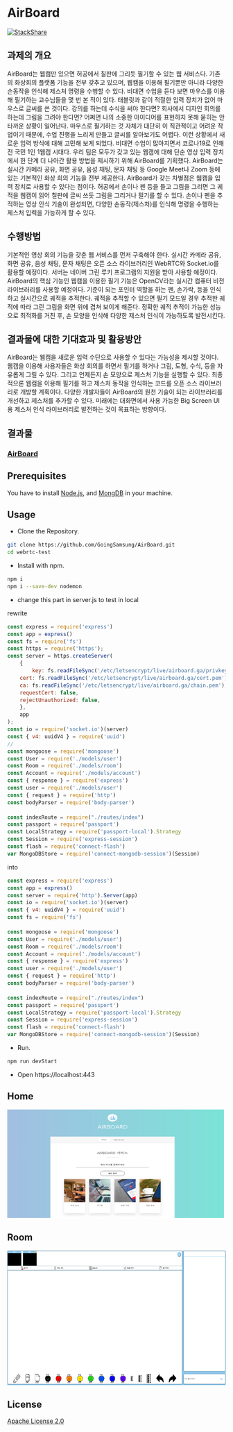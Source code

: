 # AirBoard
[![StackShare](http://img.shields.io/badge/tech-stack-0690fa.svg?style=flat)](https://stackshare.io/goingsamsung/airboard)
## 과제의 개요
AirBoard는 웹캠만 있으면 허공에서 칠판에 그리듯 필기할 수 있는 웹 서비스다. 기존의 화상회의 플랫폼 기능을 전부 갖추고 있으며, 웹캠을 이용해 필기뿐만 아니라 다양한 손동작을 인식해 제스처 명령을 수행할 수 있다.
비대면 수업을 듣다 보면 마우스를 이용해 필기하는 교수님들을 몇 번 본 적이 있다. 태블릿과 같이 적절한 입력 장치가 없어 마우스로 글씨를 쓴 것이다. 강의를 하는데 수식을 써야 한다면? 회사에서 디자인 회의를 하는데 그림을 그려야 한다면? 어쩌면 나의 소중한 아이디어를 표현하지 못해 묻히는 안타까운 상황이 일어난다. 마우스로 필기하는 것 자체가 대단히 이 직관적이고 어려운 작업이기 때문에, 수업 진행을 느리게 만들고 글씨를 알아보기도 어렵다. 이런 상황에서 새로운 입력 방식에 대해 고민해 보게 되었다. 비대면 수업이 많아지면서 코로나19로 인해 전 국민 1인 1웹캠 시대다. 우리 팀은 모두가 갖고 있는 웹캠에 대해 단순 영상 입력 장치에서 한 단계 더 나아간 활용 방법을 제시하기 위해 AirBoard를 기획했다.
AirBoard는 실시간 카메라 공유, 화면 공유, 음성 채팅, 문자 채팅 등 Google Meet나 Zoom 등에 있는 기본적인 화상 희의 기능을 전부 제공한다. AirBoard가 갖는 차별점은 웹캠을 입력 장치로 사용할 수 있다는 점이다. 허공에서 손이나 펜 등을 들고 그림을 그리면 그 궤적을 웹캠이 읽어 칠판에 글씨 쓰듯 그림을 그리거나 필기를 할 수 있다. 손이나 펜을 추적하는 영상 인식 기술이 완성되면, 다양한 손동작(제스처)를 인식해 명령을 수행하는 제스처 입력을 가능하게 할 수 있다.

## 수행방법
기본적인 영상 회의 기능을 갖춘 웹 서비스를 먼저 구축해야 한다. 실시간 카메라 공유, 화면 공유, 음성 채팅, 문자 채팅은 오픈 소스 라이브러리인 WebRTC와 Socket.io를 활용할 예정이다. 서버는 네이버 그린 루키 프로그램의 지원을 받아 사용할 예정이다. AirBoard의 핵심 기능인 웹캠을 이용한 필기 기능은 OpenCV라는 실시간 컴퓨터 비전 라이브러리를 사용할 예정이다. 기준이 되는 포인터 역할을 하는 펜, 손가락, 등을 인식하고 실시간으로 궤적을 추적한다. 궤적을 추적할 수 있으면 필기 모드일 경우 추적한 궤적에 따라 그린 그림을 화면 위에 겹쳐 보이게 해준다. 정확한 궤적 추적이 가능한 성능으로 최적화를 거친 후, 손 모양을 인식해 다양한 제스처 인식이 가능하도록 발전시킨다.

## 결과물에 대한 기대효과 및 활용방안
AirBoard는 웹캠을 새로운 입력 수단으로 사용할 수 있다는 가능성을 제시할 것이다. 웹캠을 이용해 사용자들은 화상 회의를 하면서 필기를 하거나 그림, 도형, 수식, 등을 자유롭게 그릴 수 있다. 그리고 언제든지 손 모양으로 제스처 기능을 실행할 수 있다.
최종적으론 웹캠을 이용해 필기를 하고 제스처 동작을 인식하는 코드를 오픈 소스 라이브러리로 개방할 계획이다. 다양한 개발자들이 AirBoard의 원천 기술이 되는 라이브러리를 개선하고 제스처를 추가할 수 있다. 미래에는 대화면에서 사용 가능한 Big Screen UI 용 제스처 인식 라이브러리로 발전하는 것이 목표하는 방향이다.

## 결과물
### [AirBoard](https://airboard.ga/)

## Prerequisites
You have to install [Node.js](https://nodejs.org/en/), and [MongDB](https://www.mongodb.com/) in your machine.

## Usage

- Clone the Repository.

```bash
git clone https://github.com/GoingSamsung/AirBoard.git
cd webrtc-test
```

- Install with npm.

```bash
npm i
npm i --save-dev nodemon
```
- change this part in server.js to test in local

rewrite
```javascript
const express = require('express')
const app = express()
const fs = require('fs')
const https = require('https');
const server = https.createServer(
	{
		key: fs.readFileSync('/etc/letsencrypt/live/airboard.ga/privkey.pem'),
    cert: fs.readFileSync('/etc/letsencrypt/live/airboard.ga/cert.pem'),
    ca: fs.readFileSync('/etc/letsencrypt/live/airboard.ga/chain.pem'),
    requestCert: false,
    rejectUnauthorized: false,
	},
	app
);
const io = require('socket.io')(server)
const { v4: uuidV4 } = require('uuid')
//
const mongoose = require('mongoose')
const User = require('./models/user')
const Room = require('./models/room')
const Account = require('./models/account')
const { response } = require('express')
const user = require('./models/user')
const { request } = require('http')
const bodyParser = require('body-parser')

const indexRoute = require("./routes/index")
const passport = require('passport')
const LocalStrategy = require('passport-local').Strategy
const Session = require('express-session')
const flash = require('connect-flash')
var MongoDBStore = require('connect-mongodb-session')(Session)
```
into

```javascript
const express = require('express')
const app = express()
const server = require('http').Server(app)
const io = require('socket.io')(server)
const { v4: uuidV4 } = require('uuid')
const fs = require('fs')

const mongoose = require('mongoose')
const User = require('./models/user')
const Room = require('./models/room')
const Account = require('./models/account')
const { response } = require('express')
const user = require('./models/user')
const { request } = require('http')
const bodyParser = require('body-parser')

const indexRoute = require("./routes/index")
const passport = require('passport')
const LocalStrategy = require('passport-local').Strategy
const Session = require('express-session')
const flash = require('connect-flash')
var MongoDBStore = require('connect-mongodb-session')(Session)
```

- Run.
```bash
npm run devStart
```
- Open https://localhost:443


## Home
<img width="500" height="250" src="media/home.PNG"/>

## Room
<img width="640" height="310" src="media/room.PNG"/>

## License
[Apache License 2.0](https://github.com/GoingSamsung/AirBoard/blob/master/LICENSE)

